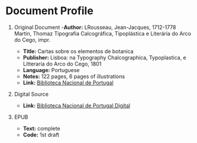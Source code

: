 # Document Profile

1. Original Document
    -**Author:** LRousseau, Jean-Jacques, 1712-1778
               Martin, Thomaz
               Tipografia Calcográfica, Tipoplástica e Literária do Arco do Cego, impr.
    - **Title:** Cartas sobre os elementos de botanica
    - **Publisher:** Lisboa: na Typography Chalcographica, Typoplastica, e Litteraria do Arco do Cego, 1801
    - **Language:** Portuguese
    - **Notes:** 122 pages, 6 pages of illustrations
    - **Link:** [Biblioteca Nacional de Portugal](http://catalogo.bnportugal.pt/ipac20/ipac.jsp?session=161GL0V262998.262015&profile=bn&source=~!bnp&view=subscriptionsummary&uri=full=3100024~!1241259~!11&ri=15&aspect=subtab98&menu=tab20&ipp=20&spp=20&staffonly=&term=bot%C3%A2nica&index=.GW&uindex=&aspect=subtab98&menu=search&ri=15&limitbox_2=BBND01+=+BND)

2. Digital Source
    - **Link:** [Biblioteca Nacional de Portugal Digital](https://purl.pt/11803)

3. EPUB
    - **Text:** complete
    - **Code:** 1st draft